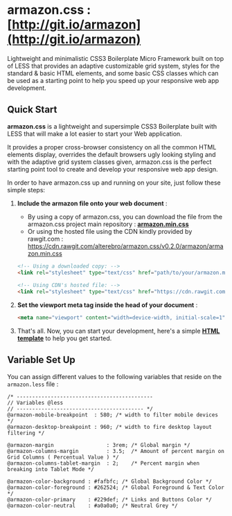 # armazon.css : [http://git.io/armazon](http://git.io/armazon)

Lightweight and minimalistic CSS3 Boilerplate Micro Framework built on top of LESS that provides an adaptive customizable grid system, styles for the standard & basic HTML elements, and some basic CSS classes which can be used as a starting point to help you speed up your responsive web app development.

## Quick Start

**armazon.css** is a lightweight and supersimple CSS3 Boilerplate built with LESS that will make a lot easier to start your Web application. 

It provides a proper cross-browser consistency on all the common HTML elements display, overrides the default browsers ugly looking styling and with the adaptive grid system classes given, armazon.css is the perfect starting point tool to create and develop your responsive web app design. 

In order to have armazon.css up and running on your site, just follow these simple steps:

1. **Include the armazon file onto your web document** : 

	- By using a copy of armazon.css, you can download the file from the armazon.css project main repository : **[armazon.min.css](https://raw.githubusercontent.com/alterebro/armazon.css/master/armazon/armazon.min.css)**
	- Or using the hosted file using the CDN kindly provided by rawgit.com : https://cdn.rawgit.com/alterebro/armazon.css/v0.2.0/armazon/armazon.min.css

	```html
	<!-- Using a downloaded copy: -->
	<link rel="stylesheet" type="text/css" href="path/to/your/armazon.min.css" />
		
	<!-- Using CDN's hosted file: -->
	<link rel="stylesheet" type="text/css" href="https://cdn.rawgit.com/alterebro/armazon.css/v0.2.0/armazon/armazon.min.css" />
	```

2. **Set the viewport meta tag inside the head of your document** : 
	
	```html
	<meta name="viewport" content="width=device-width, initial-scale=1" />
	```
	
3. That's all. Now, you can start your development, here's a simple **[HTML template](https://raw.githubusercontent.com/alterebro/armazon.css/master/www/template.html)** to help you get started.


## Variable Set Up

You can assign different values to the following variables that reside on the `armazon.less` file :

```less
/* --------------------------------------------
// Variables @less
// ----------------------------------------- */
@armazon-mobile-breakpoint  : 580; /* width to filter mobile devices */
@armazon-desktop-breakpoint : 960; /* width to fire desktop layout filtering */

@armazon-margin                 : 3rem; /* Global margin */
@armazon-columns-margin         : 3.5;  /* Amount of percent margin on Grid Columns ( Percentual Value ) */
@armazon-columns-tablet-margin  : 2;    /* Percent margin when breaking into Tablet Mode */

@armazon-color-background : #fafbfc; /* Global Background Color */
@armazon-color-foreground : #262524; /* Global Foreground & Text Color */
@armazon-color-primary    : #229def; /* Links and Buttons Color */
@armazon-color-neutral    : #a0a0a0; /* Neutral Grey */
```


